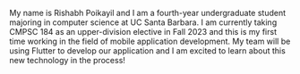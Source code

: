 My name is Rishabh Poikayil and I am a fourth-year undergraduate student majoring in computer science at UC Santa Barbara. I am currently taking CMPSC 184 as an upper-division elective in Fall 2023 and this is my first time working in the field of mobile application development. My team will be using Flutter to develop our application and I am excited to learn about this new technology in the process! 
